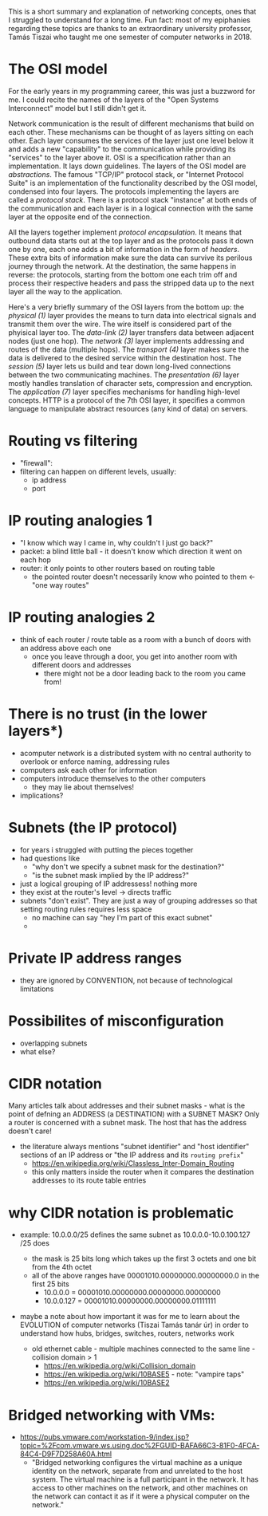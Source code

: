 This is a short summary and explanation of networking concepts, ones that I struggled to understand for a long time.
Fun fact: most of my epiphanies regarding these topics are thanks to an extraordinary university professor,
Tamás Tiszai who taught me one semester of computer networks in 2018.

# The OSI model
For the early years in my programming career, this was just a buzzword for me.
I could recite the names of the layers of the "Open Systems Interconnect" model but I still didn't get it.

Network communication is the result of different mechanisms that build on each other.
These mechanisms can be thought of as layers sitting on each other. Each layer consumes the services of
the layer just one level below it and adds a new "capability" to the communication while providing its "services" to the layer above it.
OSI is a specification rather than an implementation. It lays down guidelines. The layers of the OSI model are *abstractions*.
The famous "TCP/IP" protocol stack, or "Internet Protocol Suite" is an implementation of the functionality described by the OSI model,
condensed into four layers.
The protocols implementing the layers are called a *protocol stack*. There is a protocol stack "instance" at both ends of the communication
and each layer is in a logical connection with the same layer at the opposite end of the connection.

All the layers together implement *protocol encapsulation*. It means that outbound data starts out at the top layer and
as the protocols pass it down one by one, each one adds a bit of information in the form of *headers*.
These extra bits of information make sure the data can survive its perilous journey through the network.
At the destination, the same happens in reverse: the protocols, starting from the bottom one each trim off and process their respective headers
and pass the stripped data up to the next layer all the way to the application.

Here's a very briefly summary of the OSI layers from the bottom up:
the *physical (1)* layer provides the means to turn data into electrical signals and transmit them
over the wire. The wire itself is considered part of the phyisical layer too.
The *data-link (2)* layer transfers data between adjacent nodes (just one hop). The *network (3)* layer
implements addressing and routes of the data (multiple hops). The *transport (4)* layer makes sure the data is
delivered to the desired service within the destination host. The *session (5)* layer lets us build and tear down long-lived connections
between the two communicating machines. The *presentation (6)* layer mostly handles translation of character sets, compression and encryption.
The *application (7)* layer specifies mechanisms for handling high-level concepts. HTTP is a protocol of the 7th OSI layer, it specifies a
common language to manipulate abstract resources (any kind of data) on servers.

# Routing vs filtering
- "firewall": 
- filtering can happen on different levels, usually:
    - ip address
    - port
# IP routing analogies 1
- "I know which way I came in, why couldn't I just go back?"
- packet: a blind little ball - it doesn't know which direction it went on each hop
- router: it only points to other routers based on routing table
    - the pointed router doesn't necessarily know who pointed to them <- "one way routes"

# IP routing analogies 2
- think of each router / route table as a room with a bunch of doors with an address above each one
    - once you leave through a door, you get into another room with different doors and addresses
        - there might not be a door leading back to the room you came from!

# There is no trust (in the lower layers*)
- acomputer network is a distributed system with no central authority to overlook or enforce naming, addressing rules
- computers ask each other for information
- computers introduce themselves to the other computers
    - they may lie about themselves!
- implications?

# Subnets (the IP protocol)
- for years i struggled with putting the pieces together
- had questions like
    - "why don't we specify a subnet mask for the destination?"
    - "is the subnet mask implied by the IP address?"
- just a logical grouping of IP addressess! nothing more
- they exist at the router's level -> directs traffic
- subnets "don't exist". They are just a way of grouping addresses so that setting routing rules requires less space
    - no machine can say "hey I'm part of this exact subnet"
    - 

# Private IP address ranges
- they are ignored by CONVENTION, not because of technological limitations

# Possibilites of misconfiguration
- overlapping subnets
- what else?

# CIDR notation
Many articles talk about addresses and their subnet masks
    - what is the point of defning an ADDRESS (a DESTINATION) with a SUBNET MASK? Only a router is concerned with a subnet mask.
The host that has the address doesn't care!
- the literature always mentions "subnet identifier" and "host identifier" sections of an IP address
or "the IP address and its `routing prefix`"
    - https://en.wikipedia.org/wiki/Classless_Inter-Domain_Routing
    - this only matters inside the router when it compares the destination addresses to its route table entries

# why CIDR notation is problematic
- example: 10.0.0.0/25 defines the same subnet as 10.0.0.0-10.0.100.127 /25 does
    - the mask is 25 bits long which takes up the first 3 octets and one bit from the 4th octet
    - all of the above ranges have 00001010.00000000.00000000.0 in the first 25 bits
        - 10.0.0.0   = 00001010.00000000.00000000.00000000
        - 10.0.0.127 = 00001010.00000000.00000000.01111111

- maybe a note about how important it was for me to learn about the EVOLUTION of computer networks (Tiszai Tamás tanár úr)
in order to understand how hubs, bridges, switches, routers, networks work
    - old ethernet cable - multiple machines connected to the same line - collision domain > 1
        - https://en.wikipedia.org/wiki/Collision_domain
        - https://en.wikipedia.org/wiki/10BASE5 - note: "vampire taps"
        - https://en.wikipedia.org/wiki/10BASE2

# Bridged networking with VMs:
- https://pubs.vmware.com/workstation-9/index.jsp?topic=%2Fcom.vmware.ws.using.doc%2FGUID-BAFA66C3-81F0-4FCA-84C4-D9F7D258A60A.html
    - "Bridged networking configures the virtual machine as a unique identity on the network, separate from and unrelated to the host system. The virtual machine is a full participant in the network. It has access to other machines on the network, and other machines on the network can contact it as if it were a physical computer on the network."
